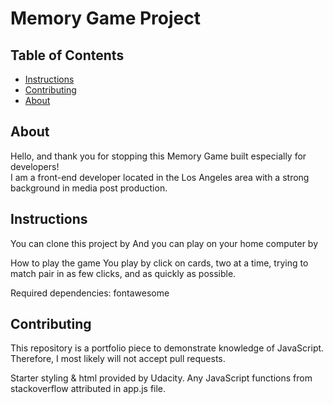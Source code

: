 # Memory Game Project

## Table of Contents

* [Instructions](#instructions)
* [Contributing](#contributing)
* [About](#about)

## About

Hello, and thank you for stopping this Memory Game built especially for developers!  
I am a front-end developer located in the Los Angeles area with a strong background in media post production.


## Instructions
You can clone this project by
And you can play on your home computer by

How to play the game
You play by click on cards, two at a time, trying to match pair in as few clicks, and as quickly as possible.


Required dependencies: fontawesome



## Contributing

This repository is a portfolio piece to demonstrate knowledge of JavaScript. Therefore, I most likely will not accept pull requests.

Starter styling & html provided by Udacity.
Any JavaScript functions from stackoverflow attributed in app.js file.
